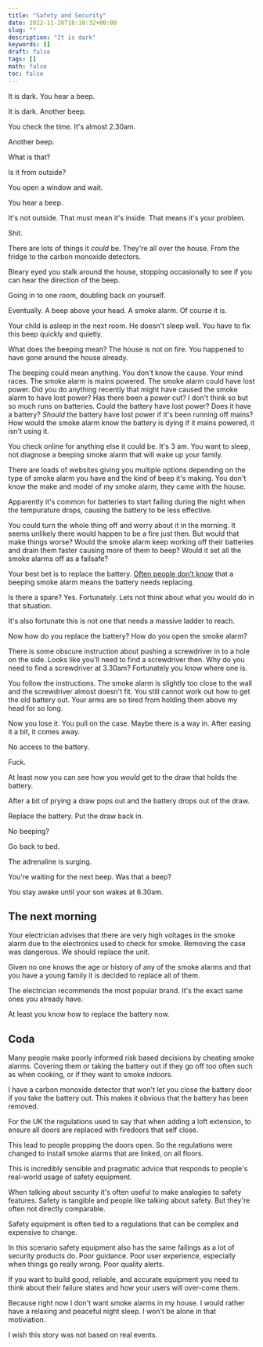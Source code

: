 ```yaml
---
title: "Safety and Security"
date: 2022-11-28T18:10:32+00:00
slug: ""
description: "It is dark"
keywords: []
draft: false
tags: []
math: false
toc: false
---
```


<!--alex disable shit fuck -->
<!--alex disable he-she daughter-son -->
<!--alex disable of-course obvious -->
<!--alex disable uk -->
<!--alex disable failure -->
<!--alex disable fire -->

It is dark. You hear a beep.

It is dark. Another beep.

You check the time. It's almost 2.30am.

Another beep.

What is that?

Is it from outside?

You open a window and wait.

You hear a beep.

It's not outside. That must mean it's inside. That means it's your problem.

Shit.

There are lots of things it _could_ be. They're all over the house. From the fridge to the carbon monoxide detectors.

Bleary eyed you stalk around the house, stopping occasionally to see if you can hear the direction of the beep.

Going in to one room, doubling back on yourself.

Eventually. A beep above your head. A smoke alarm. Of course it is. 

Your child is asleep in the next room. He doesn't sleep well. You have to fix this beep quickly and quietly.

What does the beeping mean? The house is not on fire. You happened to have gone around the house already.

The beeping could mean anything. You don't know the cause. Your mind races. The smoke alarm is mains powered. The smoke alarm could have lost power. Did you do anything recently that might have caused the smoke alarm to have lost power? Has there been a power cut? I don't think so but so much runs on batteries. Could the battery have lost power? Does it have a battery? _Should_ the battery have lost power if it's been running off mains? How would the smoke alarm know the battery is dying if it mains powered, it isn't using it.

You check online for anything else it could be. It's 3 am. You want to sleep, not diagnose a beeping smoke alarm that will wake up your family.

There are loads of websites giving you multiple options depending on the type of smoke alarm you have and the kind of beep it's making. You don't know the make and model of my smoke alarm, they came with the house.

Apparently it's common for batteries to start failing during the night when the tempurature drops, causing the battery to be less effective.

You could turn the whole thing off and worry about it in the morning. It seems unlikely there would happen to be a fire just then. But would that make things worse? Would the smoke alarm keep working off their batteries and drain them faster causing more of them to beep? Would it set all the smoke alarms off as a failsafe?

Your best bet is to replace the battery. [Often people don't know](https://www.bbc.co.uk/programmes/p0c2g9kr) that a beeping smoke alarm means the battery needs replacing.

Is there a spare? Yes. Fortunately. Lets not think about what you would do in that situation.

It's also fortunate this is not one that needs a massive ladder to reach.

Now how do you replace the battery? How do you open the smoke alarm?

There is some obscure instruction about pushing a screwdriver in to a hole on the side. Looks like you'll need to find a screwdriver then. Why do you need to find a screwdriver at 3.30am? Fortunately you know where one is.

You follow the instructions. The smoke alarm is slightly too close to the wall and the screwdriver almost doesn't fit. You still cannot work out how to get the old battery out. Your arms are so tired from holding them above my head for so long.

Now you lose it. You pull on the case. Maybe there is a way in. After easing it a bit, it comes away.

No access to the battery.

Fuck.

At least now you can see how you _would_ get to the draw that holds the battery.

After a bit of prying a draw pops out and the battery drops out of the draw.

Replace the battery. Put the draw back in.

No beeping?

Go back to bed.

The adrenaline is surging.

You're waiting for the next beep. Was that a beep?

You stay awake until your son wakes at 6.30am.

## The next morning

Your electrician advises that there are very high voltages in the smoke alarm due to the electronics used to check for smoke. Removing the case was dangerous. We should replace the unit.

Given no one knows the age or history of any of the smoke alarms and that you have a young family it is decided to replace all of them.

The electrician recommends the most popular brand. It's the exact same ones you already have.

At least you know how to replace the battery now.

## Coda

Many people make poorly informed risk based decisions by cheating smoke alarms. Covering them or taking the battery out if they go off too often such as when cooking, or if they want to smoke indoors. 

I have a carbon monoxide detector that won't let you close the battery door if you take the battery out. This makes it obvious that the battery has been removed.

For the UK the regulations used to say that when adding a loft extension, to ensure all doors are replaced with firedoors that self close.

This lead to people propping the doors open. So the regulations were changed to install smoke alarms that are linked, on all floors.

This is incredibly sensible and pragmatic advice that responds to people's real-world usage of safety equipment.

When talking about security it's often useful to make analogies to safety features. Safety is tangible and people like talking about safety. But they're often not directly comparable.

Safety equipment is often tied to a regulations that can be complex and expensive to change.

In this scenario safety equipment also has the same failings as a lot of security products do. Poor guidance. Poor user experience, especially when things go really wrong. Poor quality alerts.

If you want to build good, reliable, and accurate equipment you need to think about their failure states and how your users will over-come them.

Because right now I don't want smoke alarms in my house. I would rather have a relaxing and peaceful night sleep. I won't be alone in that motiviation.

I wish this story was not based on real events.
